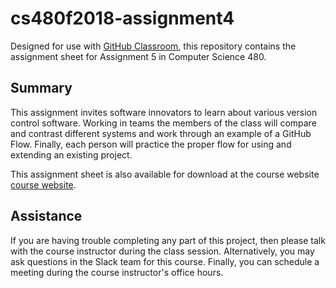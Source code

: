 # cs480f2018-assignment4

Designed for use with [GitHub Classroom](https://classroom.github.com/), this
repository contains the assignment sheet for Assignment 5 in Computer Science 480.

## Summary

This assignment invites software innovators to learn about various version control
software. Working in teams the members of the class will compare and contrast
different systems and work through an example of a GitHub Flow.
Finally, each person will practice the proper flow for using and extending an
existing project.

This assignment sheet is also available for download at the course website [course
website](http://www.cs.allegheny.edu/sites/jjumadinova/teaching/480/).

## Assistance

If you are having trouble completing any part of this project, then please talk
with  the course instructor during the class
session. Alternatively, you may ask questions in the Slack team for this
course. Finally, you can schedule a meeting during the course instructor's
office hours.
